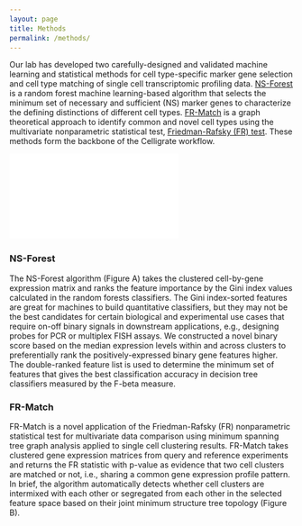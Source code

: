 ```yaml
---
layout: page
title: Methods
permalink: /methods/
---
```


Our lab has developed two carefully-designed and validated machine learning and statistical methods for cell type-specific marker gene selection and cell type matching of single cell transcriptomic profiling data.  [NS-Forest](https://github.com/JCVenterInstitute/NSForest) is a random forest machine learning-based algorithm that selects the minimum set of necessary and sufficient (NS) marker genes to characterize the defining distinctions of different cell types. [FR-Match](https://github.com/JCVenterInstitute/FRmatch) is a graph theoretical approach to identify common and novel cell types using the multivariate nonparametric statistical test, [Friedman-Rafsky (FR) test](https://doi.org/10.1214/aos/1176344722). These methods form the backbone of the Celligrate workflow.

![](images/methods.pdf)

### NS-Forest

The NS-Forest algorithm (Figure A) takes the clustered cell-by-gene expression matrix and ranks the feature importance by the Gini index values calculated in the random forests classifiers.  The Gini index-sorted features are great for machines to build quantitative classifiers, but they may not be the best candidates for certain biological and experimental use cases that require on-off binary signals in downstream applications, e.g., designing probes for PCR or multiplex FISH assays.  We constructed a novel binary score based on the median expression levels within and across clusters to preferentially rank the positively-expressed binary gene features higher.  The double-ranked feature list is used to determine the minimum set of features that gives the best classification accuracy in decision tree classifiers measured by the F-beta measure.  

### FR-Match

FR-Match is a novel application of the Friedman-Rafsky (FR) nonparametric statistical test for multivariate data comparison using minimum spanning tree graph analysis applied to single cell clustering results.  FR-Match takes clustered gene expression matrices from query and reference experiments and returns the FR statistic with p-value as evidence that two cell clusters are matched or not, i.e., sharing a common gene expression profile pattern.  In brief, the algorithm automatically detects whether cell clusters are intermixed with each other or segregated from each other in the selected feature space based on their joint minimum structure tree topology (Figure B).
